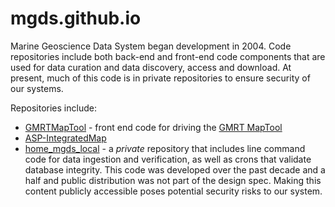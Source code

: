 # mgds.github.io

Marine Geoscience Data System began development in 2004. Code repositories include both back-end and front-end code components that are used for data curation and data discovery, access and download. At present, much of this code is in private repositories to ensure security of our systems.


Repositories include:
- [GMRTMapTool](https://github.com/mgds/gmrtMapTool) - front end code for driving the [GMRT MapTool](https://www.gmrt.org)
- [ASP-IntegratedMap](https://github.com/mgds/ASP-IntegratedMap)
- [home_mgds_local](https://github.com/mgds/home_mgds_local) - a *private* repository that includes line command code for data ingestion and verification, as well as crons that validate database integrity.  This code was developed over the past decade and a half and public distribution was not part of the design spec.  Making this content publicly accessible poses potential security risks to our system.
